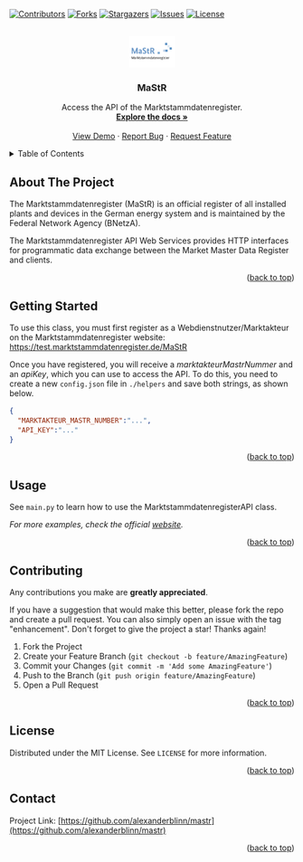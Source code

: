 <!---
README.md for the `mastr` repository.
-->




<!-- PROJECT INFO -->
[![Contributors][contributors-shield]][contributors-url]
[![Forks][forks-shield]][forks-url]
[![Stargazers][stars-shield]][stars-url]
[![Issues][issues-shield]][issues-url]
[![License][license-shield]][license-url]




<!-- PROJECT LOGO -->
<br />
<div align="center">
  <a href="https://github.com/alexanderblinn/mastr">
    <img src="images/logo.png" alt="Logo" width="82.5" height="55">
  </a>

  <h3 align="center">MaStR</h3>

  <p align="center">
    Access the API of the Marktstammdatenregister.
    <br />
    <a href="https://github.com/alexanderblinn/mastr/readme"><strong>Explore the docs »</strong></a>
    <br />
    <br />
    <a href="https://github.com/alexanderblinn/mastr/readme">View Demo</a>
    ·
    <a href="https://github.com/alexanderblinn/mastr/issues">Report Bug</a>
    ·
    <a href="https://github.com/alexanderblinn/mastr/issues">Request Feature</a>
  </p>
</div>




<!-- TABLE OF CONTENTS -->
<details>
  <summary>Table of Contents</summary>
  <ol>
    <li>
      <a href="#about-the-project">About The Project</a>
    </li>
    <li>
      <a href="#getting-started">Getting Started</a>
    </li>
    <li><a href="#usage">Usage</a></li>
    <li><a href="#contributing">Contributing</a></li>
    <li><a href="#license">License</a></li>
    <li><a href="#contact">Contact</a></li>
  </ol>
</details>




<!-- ABOUT THE PROJECT -->
## About The Project
The Marktstammdatenregister (MaStR) is an official register of all installed plants and devices in the German energy system and is maintained by the Federal Network Agency (BNetzA).

The Marktstammdatenregister API Web Services provides HTTP interfaces for programmatic data exchange between the Market Master Data Register and clients.

<p align="right">(<a href="#readme-top">back to top</a>)</p>




<!-- GETTING STARTED -->
## Getting Started

To use this class, you must first register as a Webdienstnutzer/Marktakteur on the Marktstammdatenregister website:
    https://test.marktstammdatenregister.de/MaStR

Once you have registered, you will receive a _marktakteurMastrNummer_ and an _apiKey_, which you can use to access the API. To do this, you need to create a new `config.json` file in `./helpers` and save both strings, as shown below. 

```json
{
  "MARKTAKTEUR_MASTR_NUMBER":"...",
  "API_KEY":"..."
}
```

<p align="right">(<a href="#readme-top">back to top</a>)</p>





<!-- USAGE EXAMPLES -->
## Usage

See `main.py` to learn how to use the MarktstammdatenregisterAPI class.

_For more examples, check the official [website](https://www.marktstammdatenregister.de/MaStRHilfe/subpages/webdienst.html)._

<p align="right">(<a href="#readme-top">back to top</a>)</p>




<!-- CONTRIBUTING -->
## Contributing

Any contributions you make are **greatly appreciated**.

If you have a suggestion that would make this better, please fork the repo and create a pull request. You can also simply open an issue with the tag "enhancement".
Don't forget to give the project a star! Thanks again!

1. Fork the Project
2. Create your Feature Branch (`git checkout -b feature/AmazingFeature`)
3. Commit your Changes (`git commit -m 'Add some AmazingFeature'`)
4. Push to the Branch (`git push origin feature/AmazingFeature`)
5. Open a Pull Request

<p align="right">(<a href="#readme-top">back to top</a>)</p>




<!-- LICENSE -->
## License

Distributed under the MIT License. See `LICENSE` for more information.

<p align="right">(<a href="#readme-top">back to top</a>)</p>




<!-- CONTACT -->
## Contact

Project Link: [https://github.com/alexanderblinn/mastr](https://github.com/alexanderblinn/mastr)

<p align="right">(<a href="#readme-top">back to top</a>)</p>




<!-- MARKDOWN LINKS & IMAGES -->
<!-- https://www.markdownguide.org/basic-syntax/#reference-style-links -->
[contributors-shield]: https://img.shields.io/github/contributors/alexanderblinn/mastr.svg?style=for-the-badge
[contributors-url]: https://github.com/alexanderblinn/mastr/graphs/contributors
[forks-shield]: https://img.shields.io/github/forks/alexanderblinn/mastr.svg?style=for-the-badge
[forks-url]: https://github.com/alexanderblinn/mastr/network/members
[stars-shield]: https://img.shields.io/github/stars/alexanderblinn/mastr.svg?style=for-the-badge
[stars-url]: https://github.com/alexanderblinn/mastr/stargazers
[issues-shield]: https://img.shields.io/github/issues/alexanderblinn/mastr.svg?style=for-the-badge
[issues-url]: https://github.com/alexanderblinn/mastr/issues
[license-shield]: https://img.shields.io/github/license/alexanderblinn/mastr.svg?style=for-the-badge
[license-url]: https://github.com/alexanderblinn/mastr/blob/main/LICENSE
